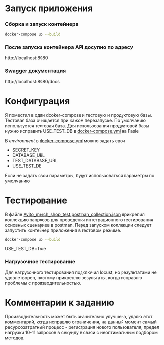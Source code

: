 # Запуск приложения

### Сборка и запуск контейнера

```bash
docker-compose up --build
```

### После запуска контейнера API досупно по адресу

http://localhost:8080

### Swagger документация

http://localhost:8080/docs

# Конфигурация

Я поместил в один dcoker-compose и тестовую и продуктовую базы. Тестовая база очищается при кажом перезапуске.
По умолчанию используется тестовая база. Для использования продуктовой базы нужно исправить USE_TEST_DB в [docker-compose.yml](docker-compose.yml)
на Fasle

В *environment* в [docker-compose.yml](docker-compose.yml) можно задать свои

- SECRET_KEY
- DATABASE_URL
- TEST_DATABASE_URL
- USE_TEST_DB

Если не задать свои параметры, будут использоваться параметры по умолчанию

# Тестирование
В файле [Avito_merch_shop_test.postman_collection.json](tests%2FAvito_merch_shop_test.postman_collection.json) прикрепил
коллекцию запросов для проведения интеграционного тестирования основных сценариев в postman. Перед запуском коллекции
следует запустить контейнер приложения в тестовом режиме.

```bash
docker-compose up --build
```
USE_TEST_DB=True

### Нагрузочное тестирование
Для нагрузочного тестирования подключил locust, но результатами не удовлетворен, поэтому прикреплю результаты, когда
исправлю проблемы с производительностью.

# Комментарии к заданию

Производительность может быть значительно улучшена, удалю этот комментарий, когда исправлю ограничения,
на данный момент самый ресурсозатратный процесс - регистрация нового пользователя, предел нагрузки 10-11 запросов в
секунду в свзяи с неоптимальным подбором методов.